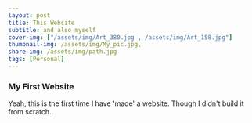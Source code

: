 ```yaml
---
layout: post
title: This Website
subtitle: and also myself
cover-img: ["/assets/img/Art_380.jpg , /assets/img/Art_158.jpg"]
thumbnail-img: /assets/img/My_pic.jpg,
share-img: /assets/img/path.jpg
tags: [Personal]
---
```


### My First Website
Yeah, this is the first time I have 'made' a website. Though I didn't build it from scratch.
